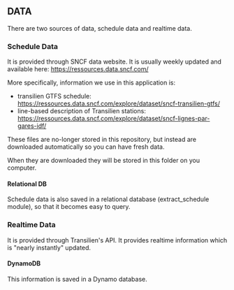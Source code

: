## DATA

There are two sources of data, schedule data and realtime data.

### Schedule Data

It is provided through SNCF data website. It is usually weekly updated and available here:
https://ressources.data.sncf.com/

More specifically, information we use in this application is:
- transilien GTFS schedule: https://ressources.data.sncf.com/explore/dataset/sncf-transilien-gtfs/
- line-based description of Transilien stations: https://ressources.data.sncf.com/explore/dataset/sncf-lignes-par-gares-idf/

These files are no-longer stored in this repository, but instead are downloaded automatically so you can have
fresh data.

When they are downloaded they will be stored in this folder on you computer. 

#### Relational DB
Schedule data is also saved in a relational database (extract_schedule module), so that it becomes easy to query.

### Realtime Data

It is provided through Transilien's API. It provides realtime information which is "nearly instantly" updated.

#### DynamoDB

This information is saved in a Dynamo database.